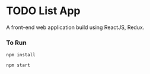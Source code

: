 # TODO List App

A front-end web application build using ReactJS, Redux.


### To Run

`npm install`

`npm start`
